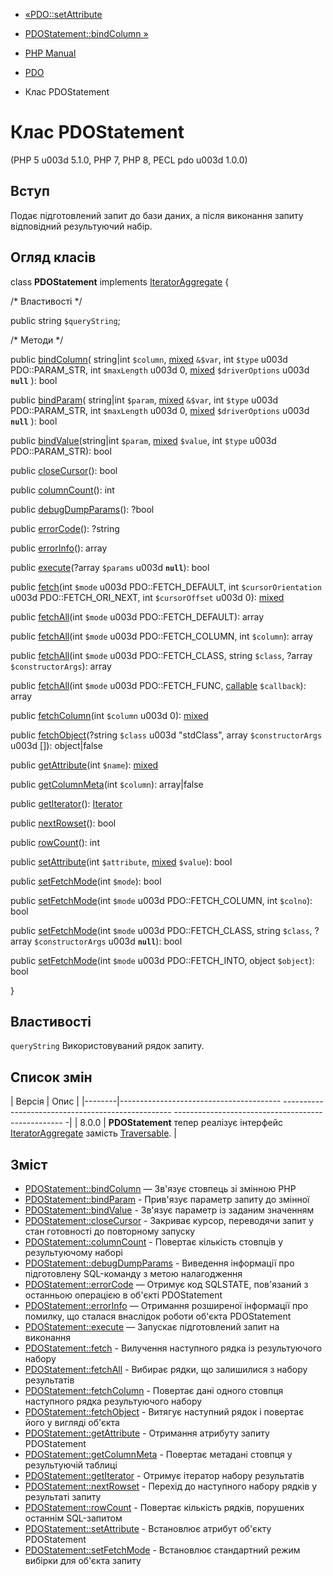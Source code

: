 - [«PDO::setAttribute](pdo.setattribute.md)
- [PDOStatement::bindColumn »](pdostatement.bindcolumn.md)

- [PHP Manual](index.md)
- [PDO](book.pdo.md)
- Клас PDOStatement

# Клас PDOStatement

(PHP 5 u003d 5.1.0, PHP 7, PHP 8, PECL pdo u003d 1.0.0)

## Вступ

Подає підготовлений запит до бази даних, а після виконання
запиту відповідний результуючий набір.

## Огляд класів

class **PDOStatement** implements
[IteratorAggregate](class.iteratoraggregate.md) {

/\* Властивості \*/

public string `$queryString`;

/\* Методи \*/

public [bindColumn](pdostatement.bindcolumn.md)(
string\|int `$column`,
[mixed](language.types.declarations.md#language.types.declarations.mixed)
`&$var`,
int `$type` u003d PDO::PARAM_STR,
int `$maxLength` u003d 0,
[mixed](language.types.declarations.md#language.types.declarations.mixed)
`$driverOptions` u003d **`null`**
): bool

public [bindParam](pdostatement.bindparam.md)(
string\|int `$param`,
[mixed](language.types.declarations.md#language.types.declarations.mixed)
`&$var`,
int `$type` u003d PDO::PARAM_STR,
int `$maxLength` u003d 0,
[mixed](language.types.declarations.md#language.types.declarations.mixed)
`$driverOptions` u003d **`null`**
): bool

public [bindValue](pdostatement.bindvalue.md)(string\|int `$param`,
[mixed](language.types.declarations.md#language.types.declarations.mixed)
`$value`, int `$type` u003d PDO::PARAM_STR): bool

public [closeCursor](pdostatement.closecursor.md)(): bool

public [columnCount](pdostatement.columncount.md)(): int

public [debugDumpParams](pdostatement.debugdumpparams.md)(): ?bool

public [errorCode](pdostatement.errorcode.md)(): ?string

public [errorInfo](pdostatement.errorinfo.md)(): array

public [execute](pdostatement.execute.md)(?array `$params` u003d
**`null`**): bool

public [fetch](pdostatement.fetch.md)(int `$mode` u003d
PDO::FETCH_DEFAULT, int `$cursorOrientation` u003d PDO::FETCH_ORI_NEXT, int
`$cursorOffset` u003d 0):
[mixed](language.types.declarations.md#language.types.declarations.mixed)

public [fetchAll](pdostatement.fetchall.md)(int `$mode` u003d
PDO::FETCH_DEFAULT): array

public [fetchAll](pdostatement.fetchall.md)(int `$mode` u003d
PDO::FETCH_COLUMN, int `$column`): array

public [fetchAll](pdostatement.fetchall.md)(int `$mode` u003d
PDO::FETCH_CLASS, string `$class`, ?array `$constructorArgs`): array

public [fetchAll](pdostatement.fetchall.md)(int `$mode` u003d
PDO::FETCH_FUNC, [callable](language.types.callable.md) `$callback`):
array

public [fetchColumn](pdostatement.fetchcolumn.md)(int `$column` u003d 0):
[mixed](language.types.declarations.md#language.types.declarations.mixed)

public [fetchObject](pdostatement.fetchobject.md)(?string `$class` u003d
"stdClass", array `$constructorArgs` u003d \[\]): object\|false

public [getAttribute](pdostatement.getattribute.md)(int `$name`):
[mixed](language.types.declarations.md#language.types.declarations.mixed)

public [getColumnMeta](pdostatement.getcolumnmeta.md)(int `$column`):
array\|false

public [getIterator](pdostatement.getiterator.md)():
[Iterator](class.iterator.md)

public [nextRowset](pdostatement.nextrowset.md)(): bool

public [rowCount](pdostatement.rowcount.md)(): int

public [setAttribute](pdostatement.setattribute.md)(int `$attribute`,
[mixed](language.types.declarations.md#language.types.declarations.mixed)
`$value`): bool

public [setFetchMode](pdostatement.setfetchmode.md)(int `$mode`): bool

public [setFetchMode](pdostatement.setfetchmode.md)(int `$mode` u003d
PDO::FETCH_COLUMN, int `$colno`): bool

public [setFetchMode](pdostatement.setfetchmode.md)(int `$mode` u003d
PDO::FETCH_CLASS, string `$class`, ?array `$constructorArgs` u003d
**`null`**): bool

public [setFetchMode](pdostatement.setfetchmode.md)(int `$mode` u003d
PDO::FETCH_INTO, object `$object`): bool

}

## Властивості

`queryString`
Використовуваний рядок запиту.

## Список змін

| Версія | Опис |
|--------|---------------------------------------- -------------------------------------------------- -------------------------------------------------- -|
| 8.0.0 | **PDOStatement** тепер реалізує інтерфейс [IteratorAggregate](class.iteratoraggregate.md) замість [Traversable](class.traversable.md). |

## Зміст

- [PDOStatement::bindColumn](pdostatement.bindcolumn.md) — Зв'язує
стовпець зі змінною PHP
- [PDOStatement::bindParam](pdostatement.bindparam.md) - Прив'язує
параметр запиту до змінної
- [PDOStatement::bindValue](pdostatement.bindvalue.md) - Зв'язує
параметр із заданим значенням
- [PDOStatement::closeCursor](pdostatement.closecursor.md) -
Закриває курсор, переводячи запит у стан готовності до
повторному запуску
- [PDOStatement::columnCount](pdostatement.columncount.md) -
Повертає кількість стовпців у результуючому наборі
- [PDOStatement::debugDumpParams](pdostatement.debugdumpparams.md) -
Виведення інформації про підготовлену SQL-команду з метою налагодження
- [PDOStatement::errorCode](pdostatement.errorcode.md) — Отримує
код SQLSTATE, пов'язаний з останньою операцією в об'єкті PDOStatement
- [PDOStatement::errorInfo](pdostatement.errorinfo.md) — Отримання
розширеної інформації про помилку, що сталася внаслідок роботи
об'єкта PDOStatement
- [PDOStatement::execute](pdostatement.execute.md) — Запускає
підготовлений запит на виконання
- [PDOStatement::fetch](pdostatement.fetch.md) - Вилучення
наступного рядка із результуючого набору
- [PDOStatement::fetchAll](pdostatement.fetchall.md) - Вибирає
рядки, що залишилися з набору результатів
- [PDOStatement::fetchColumn](pdostatement.fetchcolumn.md) -
Повертає дані одного стовпця наступного рядка результуючого
набору
- [PDOStatement::fetchObject](pdostatement.fetchobject.md) -
Витягує наступний рядок і повертає його у вигляді об'єкта
- [PDOStatement::getAttribute](pdostatement.getattribute.md) -
Отримання атрибуту запиту PDOStatement
- [PDOStatement::getColumnMeta](pdostatement.getcolumnmeta.md) -
Повертає метадані стовпця у результуючій таблиці
- [PDOStatement::getIterator](pdostatement.getiterator.md) -
Отримує ітератор набору результатів
- [PDOStatement::nextRowset](pdostatement.nextrowset.md) - Перехід до
наступного набору рядків у результаті запиту
- [PDOStatement::rowCount](pdostatement.rowcount.md) - Повертає
кількість рядків, порушених останнім SQL-запитом
- [PDOStatement::setAttribute](pdostatement.setattribute.md) -
Встановлює атрибут об'єкту PDOStatement
- [PDOStatement::setFetchMode](pdostatement.setfetchmode.md) -
Встановлює стандартний режим вибірки для об'єкта запиту
